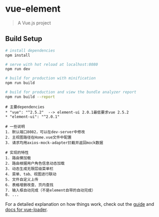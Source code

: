 # vue-element

> A Vue.js project

## Build Setup

``` bash
# install dependencies
npm install

# serve with hot reload at localhost:8080
npm run dev

# build for production with minification
npm run build

# build for production and view the bundle analyzer report
npm run build --report
```

``` notation
# 主要dependencies
* "vue": "^2.5.2"  --> element-ui 2.0.1最低要求vue 2.5.2
* "element-ui": "^2.0.1"

# 一些说明
1. 默认端口8082，可以在dev-server中修改
2. 主视图路径在Home.vue文件中配置
3. 请求均用axios-mock-adapter拦截并返回mock数据

# 实现的特性
1. 路由懒加载
2. 路由根据用户角色信息动态加载
3. 动态生成无限层级菜单栏
4. 菜单、tab、视图进行联动
5. 文件自定义上传
6. 表格增删改查、页内查找
7. 输入框自动完成（不是element自带的自动完成）
8. ...

```

For a detailed explanation on how things work, check out the [guide](http://vuejs-templates.github.io/webpack/) and [docs for vue-loader](http://vuejs.github.io/vue-loader).
